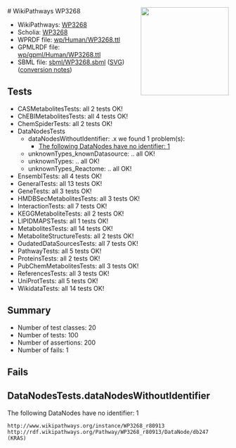 <img style="float: right; width: 200px" src="../logo.png" />
# WikiPathways WP3268

* WikiPathways: [WP3268](https://identifiers.org/wikipathways:WP3268)
* Scholia: [WP3268](https://scholia.toolforge.org/wikipathways/WP3268)
* WPRDF file: [wp/Human/WP3268.ttl](../wp/Human/WP3268.ttl)
* GPMLRDF file: [wp/gpml/Human/WP3268.ttl](../wp/gpml/Human/WP3268.ttl)
* SBML file: [sbml/WP3268.sbml](../sbml/WP3268.sbml) ([SVG](../sbml/WP3268.svg)) ([conversion notes](../sbml/WP3268.txt))

## Tests
* CASMetabolitesTests: all 2 tests OK!
* ChEBIMetabolitesTests: all 4 tests OK!
* ChemSpiderTests: all 2 tests OK!
* DataNodesTests
    * dataNodesWithoutIdentifier: .x we found 1 problem(s):
        * [The following DataNodes have no identifier: 1](#d2d32fa0)
    * unknownTypes_knownDatasource: .. all OK!
    * unknownTypes: .. all OK!
    * unknownTypes_Reactome: .. all OK!
* EnsemblTests: all 4 tests OK!
* GeneralTests: all 13 tests OK!
* GeneTests: all 3 tests OK!
* HMDBSecMetabolitesTests: all 3 tests OK!
* InteractionTests: all 7 tests OK!
* KEGGMetaboliteTests: all 2 tests OK!
* LIPIDMAPSTests: all 1 tests OK!
* MetabolitesTests: all 14 tests OK!
* MetaboliteStructureTests: all 2 tests OK!
* OudatedDataSourcesTests: all 7 tests OK!
* PathwayTests: all 5 tests OK!
* ProteinsTests: all 2 tests OK!
* PubChemMetabolitesTests: all 3 tests OK!
* ReferencesTests: all 3 tests OK!
* UniProtTests: all 5 tests OK!
* WikidataTests: all 14 tests OK!


## Summary

* Number of test classes: 20
* Number of tests: 100
* Number of assertions: 200
* Number of fails: 1

## Fails

<a name="d2d32fa0" />

## DataNodesTests.dataNodesWithoutIdentifier

The following DataNodes have no identifier: 1
```
http://www.wikipathways.org/instance/WP3268_r80913 http://rdf.wikipathways.org/Pathway/WP3268_r80913/DataNode/db247 (KRAS)
```


